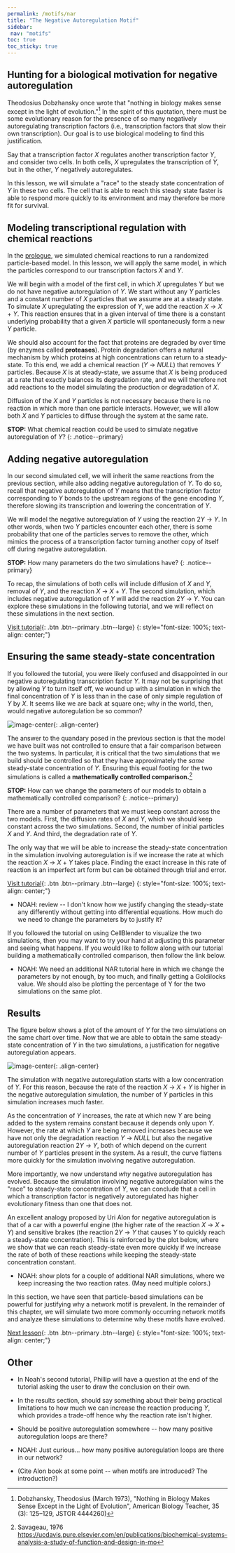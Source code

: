 ```yaml
---
permalink: /motifs/nar
title: "The Negative Autoregulation Motif"
sidebar:
 nav: "motifs"
toc: true
toc_sticky: true
---
```


## Hunting for a biological motivation for negative autoregulation

Theodosius Dobzhansky once wrote that "nothing in biology makes sense except in the light of evolution."[^Dob] In the spirit of this quotation, there must be some evolutionary reason for the presence of so many negatively autoregulating transcription factors (i.e., transcription factors that slow their own transcription). Our goal is to use biological modeling to find this justification.

Say that a transcription factor *X* regulates another transcription factor *Y*, and consider two cells. In both cells, *X* upregulates the transcription of *Y*, but in the other, *Y* negatively autoregulates.

In this lesson, we will simulate a "race" to the steady state concentration of *Y* in these two cells. The cell that is able to reach this steady state faster is able to respond more quickly to its environment and may therefore be more fit for survival.

## Modeling transcriptional regulation with chemical reactions

In the [prologue](prologue), we simulated chemical reactions to run a randomized particle-based model. In this lesson, we will apply the same model, in which the particles correspond to our transcription factors *X* and *Y*.

We will begin with a model of the first cell, in which *X* upregulates *Y* but we do not have negative autoregulation of *Y*. We start without any *Y* particles and a constant number of *X* particles that we assume are at a steady state. To simulate *X* upregulating the expression of *Y*, we add the reaction *X* → *X* + *Y*. This reaction ensures that in a given interval of time there is a constant underlying probability that a given *X* particle will spontaneously form a new *Y* particle.

We should also account for the fact that proteins are degraded by over time (by enzymes called **proteases**). Protein degradation offers a natural mechanism by which proteins at high concentrations can return to a steady-state. To this end, we add a chemical reaction (*Y* → *NULL*) that removes *Y* particles. Because *X* is at steady-state, we assume that *X* is being produced at a rate that exactly balances its degradation rate, and we will therefore not add reactions to the model simulating the production or degradation of *X*.

Diffusion of the *X* and *Y* particles is not necessary because there is no reaction in which more than one particle interacts. However, we will allow both *X* and *Y* particles to diffuse through the system at the same rate.

**STOP:** What chemical reaction could be used to simulate negative autoregulation of *Y*?
{: .notice--primary}

## Adding negative autoregulation

In our second simulated cell, we will inherit the same reactions from the previous section, while also adding negative autoregulation of *Y*. To do so, recall that negative autoregulation of *Y* means that the transcription factor corresponding to *Y* bonds to the upstream regions of the gene encoding *Y*, therefore slowing its transcription and lowering the concentration of *Y*.

We will model the negative autoregulation of *Y* using the reaction 2*Y* → *Y*. In other words, when two *Y* particles encounter each other, there is some probability that one of the particles serves to remove the other, which mimics the process of a transcription factor turning another copy of itself off during negative autoregulation.

**STOP:** How many parameters do the two simulations have?
{: .notice--primary}

To recap, the simulations of both cells will include diffusion of *X* and *Y*, removal of *Y*, and the reaction *X* → *X* + *Y*. The second simulation, which includes negative autoregulation of *Y* will add the reaction 2*Y* → *Y*. You can explore these simulations in the following tutorial, and we will reflect on these simulations in the next section.

[Visit tutorial](tutorial_nar){: .btn .btn--primary .btn--large}
{: style="font-size: 100%; text-align: center;"}

## Ensuring the same steady-state concentration

If you followed the tutorial, you were likely confused and disappointed in our negative autoregulating transcription factor *Y*. It may not be surprising that by allowing *Y* to turn itself off, we wound up with a simulation in which the final concentration of *Y* is less than in the case of only simple regulation of *Y* by *X*. It seems like we are back at square one; why in the world, then, would negative autoregulation be so common?

![image-center](../assets/images/nar_unequal_graph.PNG){: .align-center}

The answer to the quandary posed in the previous section is that the model we have built was not controlled to ensure that a fair comparison between the two systems. In particular, it is critical that the two simulations that we build should be controlled so that they have approximately the *same* steady-state concentration of *Y*. Ensuring this equal footing for the two simulations is called a **mathematically controlled comparison.**[^Savageau]

**STOP:** How can we change the parameters of our models to obtain a mathematically controlled comparison?
{: .notice--primary}

There are a number of parameters that we must keep constant across the two models. First, the diffusion rates of *X* and *Y*, which we should keep constant across the two simulations. Second, the number of initial particles *X* and *Y*. And third, the degradation rate of *Y*.

The only way that we will be able to increase the steady-state concentration in the simulation involving autoregulation is if we increase the rate at which the reaction *X* → *X* + *Y* takes place. Finding the exact increase in this rate of reaction is an imperfect art form but can be obtained through trial and error.

[Visit tutorial](tutorial_nar#Matching-Steady-States){: .btn .btn--primary .btn--large}
{: style="font-size: 100%; text-align: center;"}

* NOAH: review -- I don't know how we justify changing the steady-state any differently without getting into differential equations. How much do we need to change the parameters by to justify it?

If you followed the tutorial on using CellBlender to visualize the two simulations, then you may want to try your hand at adjusting this parameter and seeing what happens. If you would like to follow along with our tutorial building a mathematically controlled comparison, then follow the link below.

* NOAH: We need an additional NAR tutorial here in which we change the parameters by not enough, by too much, and finally getting a Goldilocks value. We should also be plotting the percentage of Y for the two simulations on the same plot.

## Results

The figure below shows a plot of the amount of *Y* for the two simulations on the same chart over time. Now that we are able to obtain the same steady-state concentration of *Y* in the two simulations, a justification for negative autoregulation appears.

![image-center](../assets/images/nar_equal_graph.PNG){: .align-center}

The simulation with negative autoregulation starts with a low concentration of *Y*. For this reason, because the rate of the reaction *X* → *X* + *Y* is higher in the negative autoregulation simulation, the number of *Y* particles in this simulation increases much faster.

As the concentration of *Y* increases, the rate at which new *Y* are being added to the system remains constant because it depends only upon *Y*. However, the rate at which *Y* are being removed increases because we have not only the degradation reaction *Y* → *NULL* but also the negative autoregulation reaction 2*Y* → *Y*, both of which depend on the current number of *Y* particles present in the system. As a result, the curve flattens more quickly for the simulation involving negative autoregulation.

More importantly, we now understand *why* negative autoregulation has evolved. Because the simulation involving negative autoregulation wins the "race" to steady-state concentration of *Y*, we can conclude that a cell in which a transcription factor is negatively autoregulated has higher evolutionary fitness than one that does not.

An excellent analogy proposed by Uri Alon for negative autoregulation is that of a car with a powerful engine (the higher rate of the reaction *X* → *X* + *Y*) and sensitive brakes (the reaction 2*Y* → *Y* that causes *Y* to quickly reach a steady-state concentration). This is reinforced by the plot below, where we show that we can reach steady-state even more quickly if we increase the rate of both of these reactions while keeping the steady-state concentration constant.

* NOAH: show plots for a couple of additional NAR simulations, where we keep increasing the two reaction rates. (May need multiple colors.)

In this section, we have seen that particle-based simulations can be powerful for justifying why a network motif is prevalent. In the remainder of this chapter, we will simulate two more commonly occurring network motifs and analyze these simulations to determine why these motifs have evolved.

[Next lesson](feed){: .btn .btn--primary .btn--large}
{: style="font-size: 100%; text-align: center;"}

## Other
* In Noah's second tutorial, Phillip will have a question at the end of the tutorial asking the user to draw the conclusion on their own.

* In the results section, should say something about their being practical limitations to how much we can increase the reaction producing *Y*, which provides a trade-off hence why the reaction rate isn't higher.

* Should be positive autoregulation somewhere -- how many positive autoregulation loops are there?

* NOAH: Just curious... how many positive autoregulation loops are there in our network?

* (Cite Alon book at some point -- when motifs are introduced? The introduction?)

[^Dob]: Dobzhansky, Theodosius (March 1973), "Nothing in Biology Makes Sense Except in the Light of Evolution", American Biology Teacher, 35 (3): 125–129, JSTOR 4444260)

[^Savageau]: Savageau, 1976 https://ucdavis.pure.elsevier.com/en/publications/biochemical-systems-analysis-a-study-of-function-and-design-in-mo
